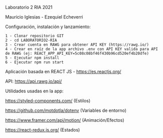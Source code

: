 Laboratorio 2 RIA 2021

Mauricio Iglesias - Ezequiel Echeverri

Configuración, instalación y lanzamiento:

    1 - Clonar repositorio GIT
    2 - cd LABORATORIO2-RIA
    3 - Crear cuenta en RAWG para obtener API KEY (https://rawg.io/)
    4 - Crear en raíz de la app archivo .env con API KEY valida para API de RAWG (ej: REACT_APP_API_KEY=5c08c08bf46f430b96cd520ef4b20dfe)    
    5 - Ejecutar npm install
    6 - Ejecutar npm run start

Aplicación basada en REACT JS - https://es.reactjs.org/

API: https://api.rawg.io/api/

Utilidades usadas en la app:

https://styled-components.com/   (Estilos)

https://github.com/motdotla/dotenv (Variables de entorno)

https://www.framer.com/api/motion/ (Animación/Efectos)

https://react-redux.js.org/ (Estados)
